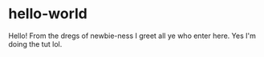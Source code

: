 # hello-world
Hello! From the dregs of newbie-ness I greet all ye who enter here. Yes I'm doing the tut lol.
